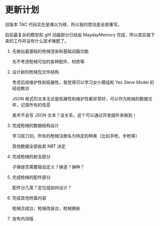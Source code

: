 # 更新计划

旧版本 TAC 代码实在是难以为继，所以我的想法是全部重写。

目前最复杂的模型和 gltf 动画部分已经由 MaydayMemory 完成，所以其实接下来的工作并没有什么技术难题了。

1. 先做出最基础的枪械渲染和基础动画功能

   先不考虑枪械可加的各种配件、材质等

2. 设计新的枪械包文件结构

   考虑后续维护性和拓展性，我觉得可以学习女仆模组和 Yes Steve Model 的经验教训

   JSON 格式的文本无论是拓展性和维护性都非常好，可以作为枪械的数据文件，记录所有的信息

   美术不会写 JSON 文本？没关系，这个可以通过开发插件来做到！

3. 完成枪械的数据结构设计

   学习拔刀剑，所有的枪械注册名为特定的种类（比如手枪、步枪等）

   其他数据全部由其 NBT 决定

4. 完成枪械的射击部分

   子弹是否需要做自定义？弹道？弹种？

5. 完成枪械的配件部分

   配件分几类？定位组如何设计？

6. 完成其他附属内容

   枪械合成台，枪械改装台，枪械换肤

7. 发布内测版